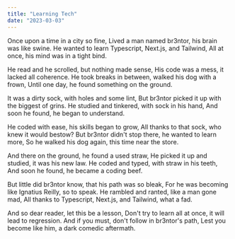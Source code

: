 ```yaml
---
title: "Learning Tech"
date: "2023-03-03"
---
```


Once upon a time in a city so fine,
Lived a man named br3ntor, his brain was like swine.
He wanted to learn Typescript, Next.js, and Tailwind,
All at once, his mind was in a tight bind.

He read and he scrolled, but nothing made sense,
His code was a mess, it lacked all coherence.
He took breaks in between, walked his dog with a frown,
Until one day, he found something on the ground.

It was a dirty sock, with holes and some lint,
But br3ntor picked it up with the biggest of grins.
He studied and tinkered, with sock in his hand,
And soon he found, he began to understand.

He coded with ease, his skills began to grow,
All thanks to that sock, who knew it would bestow?
But br3ntor didn't stop there, he wanted to learn more,
So he walked his dog again, this time near the store.

And there on the ground, he found a used straw,
He picked it up and studied, it was his new law.
He coded and typed, with straw in his teeth,
And soon he found, he became a coding beef.

But little did br3ntor know, that his path was so bleak,
For he was becoming like Ignatius Reilly, so to speak.
He rambled and ranted, like a man gone mad,
All thanks to Typescript, Next.js, and Tailwind, what a fad.

And so dear reader, let this be a lesson,
Don't try to learn all at once, it will lead to regression.
And if you must, don't follow in br3ntor's path,
Lest you become like him, a dark comedic aftermath.
